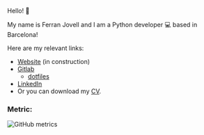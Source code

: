 Hello! :wave:

My name is Ferran Jovell and I am a Python developer :computer: based in Barcelona!

Here are my relevant links:

- [Website](https://fjovell.megiasital.net/) (in construction)
- [Gitlab](https://gitlab.com/mrswats/)
  - [dotfiles](https://gitlab.com/mrswats/dotfiles/)
- [LinkedIn](https://www.linkedin.com/in/ferran-j-44b23362/)
- Or you can download my [CV](https://gitlab.com/mrswats/ferranjovellcv/-/jobs/artifacts/main/raw/FerranJovellMegiasCV.pdf?job=pdf).

### Metric:

![GitHub metrics](https://metrics.lecoq.io/mrswats)
